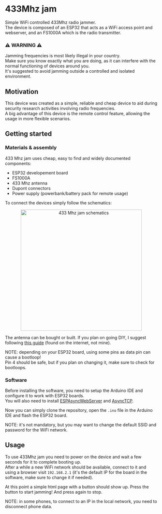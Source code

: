 # 433Mhz jam
Simple WiFi controlled 433Mhz radio jammer.  
The device is composed of an ESP32 that acts as a WiFi access point and webserver, and an FS1000A which is the radio transmitter.  

### ⚠️ WARNING ⚠️
Jamming frequencies is most likely illegal in your country.  
Make sure you know exactly what you are doing, as it can interfere with the normal functioning of devices around you.   
It's suggested to avoid jamming outside a controlled and isolated environment. 

## Motivation
This device was created as a simple, reliable and cheap device to aid during security research activities involving radio frequencies.  
A big advantage of this device is the remote control feature, allowing the usage in more flexible scenarios.

## Getting started
### Materials & assembly
433 Mhz jam uses cheap, easy to find and widely documented components:
  - ESP32 developement board
  - FS1000A
  - 433 Mhz antenna
  - Dupont connectors
  - Power supply (powerbank/battery pack for remote usage)
 
To connect the devices simply follow the schematics:
<p align="center">
  <img src="https://user-images.githubusercontent.com/78535423/200618065-28e11512-7293-4231-9715-651191cd74a3.png" height="400" alt="433 Mhz jam schematics"/>
</p>

The antenna can be bought or built. If you plan on going DIY, I suggest following [this guide](https://github.com/0xless/433mhz_jam/blob/main/How-to-make-a-Air-Cooled-433MHz-antenna.pdf) (found on the internet, not mine). 

NOTE: depending on your ESP32 board, using some pins as data pin can cause a bootloop!  
Pin 4 should be safe, but if you plan on changing it, make sure to check for bootloops.

### Software
Before installing the software, you need to setup the Arduino IDE and configure it to work with ESP32 boards.  
You will also need to install [ESPAsyncWebServer](https://github.com/me-no-dev/ESPAsyncWebServer) and [AsyncTCP](https://github.com/me-no-dev/AsyncTCP).

Now you can simply clone the repository, open the `.ino` file in the Arduino IDE and flash the ESP32 board.

NOTE: it's not mandatory, but you may want to change the default SSID and password for the WiFi network.

## Usage
To use 433Mhz jam you need to power on the device and wait a few seconds for it to complete booting up.  
After a while a new WiFi network should be available, connect to it and using a browser visit `192.168.2.1` (it's the default IP for the board in the software, make sure to change it if needed).  

At this point a simple html page with a button should show up. Press the button to start jamming! And press again to stop.

NOTE: in some phones, to connect to an IP in the local network, you need to disconnect phone data.
